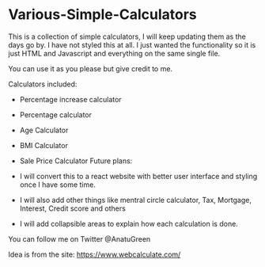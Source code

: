 # Various-Simple-Calculators

This is a collection of simple calculators, I will keep updating them as the days go by.
I have not styled this at all. I just wanted the functionality so it is just HTML and Javascript and everything on the same single file.

You can use it as you please but give credit to me.

Calculators included:
- Percentage increase calculator
- Percentage calculator
- Age Calculator
- BMI Calculator
- Sale Price Calculator
Future plans:

- I will convert this to a react website with better user interface and styling once I have some time.
- I will also add other things like mentral circle calculator, Tax, Mortgage, Interest, Credit score and others
- I will add collapsible areas to explain how each calculation is done.

You can follow me on Twitter @AnatuGreen

Idea is from the site: https://www.webcalculate.com/
